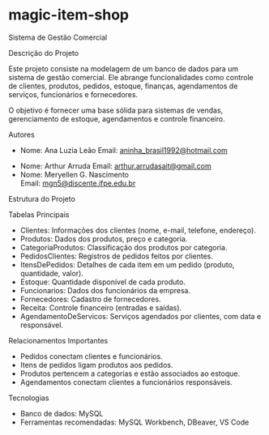 # magic-item-shop

Sistema de Gestão Comercial

Descrição do Projeto

Este projeto consiste na modelagem de um banco de dados para um sistema de gestão comercial. Ele abrange funcionalidades como controle de clientes, produtos, pedidos, estoque, finanças, agendamentos de serviços, funcionários e fornecedores.

O objetivo é fornecer uma base sólida para sistemas de vendas, gerenciamento de estoque, agendamentos e controle financeiro.

Autores

* Nome: Ana Luzia Leão 
  Email: aninha_brasil1992@hotmail.com
- Nome: Arthur Arruda
  Email: arthur.arrudasait@gmail.com
- Nome: Meryellen G. Nascimento  
  Email: mgn5@discente.ifpe.edu.br

Estrutura do Projeto

Tabelas Principais

- Clientes: Informações dos clientes (nome, e-mail, telefone, endereço).
- Produtos: Dados dos produtos, preço e categoria.
- CategoriaProdutos: Classificação dos produtos por categoria.
- PedidosClientes: Registros de pedidos feitos por clientes.
- ItensDePedidos: Detalhes de cada item em um pedido (produto, quantidade, valor).
- Estoque: Quantidade disponível de cada produto.
- Funcionarios: Dados dos funcionários da empresa.
- Fornecedores: Cadastro de fornecedores.
- Receita: Controle financeiro (entradas e saídas).
- AgendamentoDeServicos: Serviços agendados por clientes, com data e responsável.

Relacionamentos Importantes

- Pedidos conectam clientes e funcionários.
- Itens de pedidos ligam produtos aos pedidos.
- Produtos pertencem a categorias e estão associados ao estoque.
- Agendamentos conectam clientes a funcionários responsáveis.

Tecnologias

- Banco de dados: MySQL
- Ferramentas recomendadas: MySQL Workbench, DBeaver, VS Code




